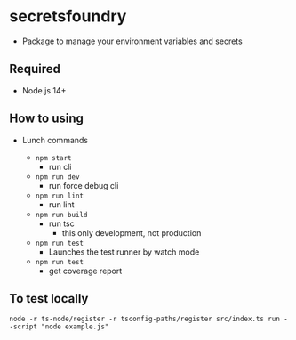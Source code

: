 # secretsfoundry

- Package to manage your environment variables and secrets

## Required

- Node.js 14+

## How to using

- Lunch commands

  - `npm start`
    - run cli
  - `npm run dev`
    - run force debug cli
  - `npm run lint`
    - run lint
  - `npm run build`
    - run tsc
      - this only development, not production
  - `npm run test`
    - Launches the test runner by watch mode
  - `npm run test`
    - get coverage report

## To test locally

`node -r ts-node/register -r tsconfig-paths/register src/index.ts run --script "node example.js"`
